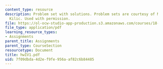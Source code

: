 ```yaml
---
content_type: resource
description: Problem set with solutions. Problem sets are courtesy of Mustafa Sabri
  Kilic. Used with permission.
file: https://ol-ocw-studio-app-production.s3.amazonaws.com/courses/18-305-advanced-analytic-methods-in-science-and-engineering-fall-2004/7f09dbda4d2ef9fe956aaf82c6b84485_hwIV1.pdf
file_type: application/pdf
learning_resource_types:
- Assignments
parent_title: Assignments
parent_type: CourseSection
resourcetype: Document
title: hwIV1.pdf
uid: 7f09dbda-4d2e-f9fe-956a-af82c6b84485
---
```

